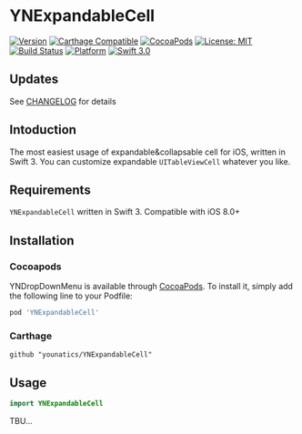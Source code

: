 # YNExpandableCell

[![Version](https://img.shields.io/cocoapods/v/YNExpandableCell.svg?style=flat)](http://cocoapods.org/pods/YNDropDownMenu)
[![Carthage Compatible](https://img.shields.io/badge/Carthage-compatible-4BC51D.svg?style=flat)](https://github.com/Carthage/Carthage)
[![CocoaPods](https://img.shields.io/cocoapods/metrics/doc-percent/YNExpandableCell.svg)](http://cocoadocs.org/docsets/YNExpandableCell)
[![License: MIT](https://img.shields.io/badge/license-MIT-blue.svg?style=flat)](https://github.com/younatics/YNExpandableCell/blob/master/LICENSE)
[![Build Status](https://travis-ci.org/younatics/YNExpandableCell.svg?branch=master)](https://travis-ci.org/younatics/YNExpandableCell)
[![Platform](https://img.shields.io/cocoapods/p/YNExpandableCell.svg?style=flat)](http://cocoapods.org/pods/YNExpandableCell)
[![Swift 3.0](https://img.shields.io/badge/Swift-3.0-orange.svg?style=flat)](https://developer.apple.com/swift/)

## Updates

See [CHANGELOG](https://github.com/younatics/YNExpandableCell/blob/master/CHANGELOG.md) for details

## Intoduction
The most easiest usage of expandable&collapsable cell for iOS, written in Swift 3. You can customize expandable `UITableViewCell` whatever you like.

## Requirements

`YNExpandableCell` written in Swift 3. Compatible with iOS 8.0+

## Installation

### Cocoapods

YNDropDownMenu is available through [CocoaPods](http://cocoapods.org). To install
it, simply add the following line to your Podfile:

```ruby
pod 'YNExpandableCell'
```
### Carthage
```
github "younatics/YNExpandableCell"
```
## Usage
```swift
import YNExpandableCell
```

TBU...
